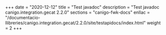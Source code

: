 +++
date        = "2020-12-12"
title       = "Test javadoc"
description = "Test javadoc canigo.integration.gecat 2.2.0"
sections    = "canigo-fwk-docs"
enllac		= "/documentacio-llibreries/canigo.integration.gecat/2.2.0/site/testapidocs/index.html"
weight		= 2
+++
